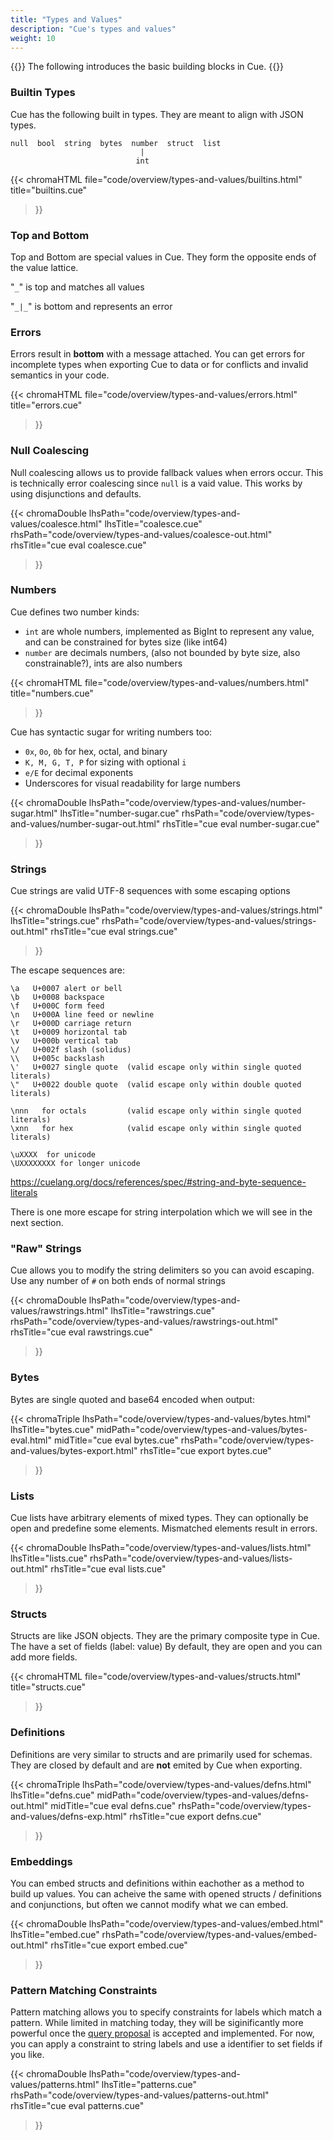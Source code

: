 ```yaml
---
title: "Types and Values"
description: "Cue's types and values"
weight: 10
---
```


{{<lead>}}
The following introduces the basic building blocks in Cue.
{{</lead>}}


### Builtin Types

Cue has the following built in types.
They are meant to align with JSON types.

```text
null  bool  string  bytes  number  struct  list
                             |
                            int
```

{{< chromaHTML
  file="code/overview/types-and-values/builtins.html" title="builtins.cue"
>}}



### Top and Bottom

Top and Bottom are special values in Cue.
They form the opposite ends of the value lattice.

"`_`" is top and matches all values

"`_|_`" is bottom and represents an error



### Errors

Errors result in __bottom__ with a message attached.
You can get errors for incomplete types when exporting Cue to data
or for conflicts and invalid semantics in your code.

{{< chromaHTML
  file="code/overview/types-and-values/errors.html" title="errors.cue"
>}}


### Null Coalescing

Null coalescing allows us to provide fallback values when errors occur.
This is technically error coalescing since `null` is a vaid value.
This works by using disjunctions and defaults.

{{< chromaDouble
  lhsPath="code/overview/types-and-values/coalesce.html" lhsTitle="coalesce.cue"
  rhsPath="code/overview/types-and-values/coalesce-out.html" rhsTitle="cue eval coalesce.cue"
>}}


### Numbers

Cue defines two number kinds:

- `int` are whole numbers, implemented as BigInt to represent any value, and can be constrained for bytes size (like int64)
- `number` are decimals numbers, (also not bounded by byte size, also constrainable?), ints are also numbers

{{< chromaHTML
  file="code/overview/types-and-values/numbers.html" title="numbers.cue"
>}}

Cue has syntactic sugar for writing numbers too:

- `0x`, `0o`, `0b` for hex, octal, and binary
- `K, M, G, T, P` for sizing with optional `i`
- `e/E` for decimal exponents
- Underscores for visual readability for large numbers

{{< chromaDouble
  lhsPath="code/overview/types-and-values/number-sugar.html" lhsTitle="number-sugar.cue"
  rhsPath="code/overview/types-and-values/number-sugar-out.html" rhsTitle="cue eval number-sugar.cue"
>}}


### Strings

Cue strings are valid UTF-8 sequences with some escaping options

{{< chromaDouble
  lhsPath="code/overview/types-and-values/strings.html" lhsTitle="strings.cue"
  rhsPath="code/overview/types-and-values/strings-out.html" rhsTitle="cue eval strings.cue"
>}}

The escape sequences are:

```text
\a   U+0007 alert or bell
\b   U+0008 backspace
\f   U+000C form feed
\n   U+000A line feed or newline
\r   U+000D carriage return
\t   U+0009 horizontal tab
\v   U+000b vertical tab
\/   U+002f slash (solidus)
\\   U+005c backslash
\'   U+0027 single quote  (valid escape only within single quoted literals)
\"   U+0022 double quote  (valid escape only within double quoted literals)

\nnn   for octals         (valid escape only within single quoted literals)
\xnn   for hex            (valid escape only within single quoted literals)

\uXXXX  for unicode
\UXXXXXXXX for longer unicode
```

https://cuelang.org/docs/references/spec/#string-and-byte-sequence-literals

There is one more escape for string interpolation which we will see in the next section.


### "Raw" Strings

Cue allows you to modify the string delimiters so you can avoid escaping.
Use any number of `#` on both ends of normal strings

{{< chromaDouble
  lhsPath="code/overview/types-and-values/rawstrings.html" lhsTitle="rawstrings.cue"
  rhsPath="code/overview/types-and-values/rawstrings-out.html" rhsTitle="cue eval rawstrings.cue"
>}}


### Bytes

Bytes are single quoted and base64 encoded when output:

{{< chromaTriple
  lhsPath="code/overview/types-and-values/bytes.html" lhsTitle="bytes.cue"
  midPath="code/overview/types-and-values/bytes-eval.html" midTitle="cue eval bytes.cue"
  rhsPath="code/overview/types-and-values/bytes-export.html" rhsTitle="cue export bytes.cue"
>}}

### Lists

Cue lists have arbitrary elements of mixed types. They can optionally be open and predefine some elements.
Mismatched elements result in errors.

{{< chromaDouble
  lhsPath="code/overview/types-and-values/lists.html" lhsTitle="lists.cue"
  rhsPath="code/overview/types-and-values/lists-out.html" rhsTitle="cue eval lists.cue"
>}}

### Structs

Structs are like JSON objects. They are the primary composite type in Cue.
The have a set of fields (label: value)
By default, they are open and you can add more fields.

{{< chromaHTML
  file="code/overview/types-and-values/structs.html" title="structs.cue"
>}}


### Definitions

Definitions are very similar to structs and are primarily used for schemas.
They are closed by default and are __not__ emited by Cue when exporting.

{{< chromaTriple
  lhsPath="code/overview/types-and-values/defns.html" lhsTitle="defns.cue"
  midPath="code/overview/types-and-values/defns-out.html" midTitle="cue eval defns.cue"
  rhsPath="code/overview/types-and-values/defns-exp.html" rhsTitle="cue export defns.cue"
>}}


### Embeddings

You can embed structs and definitions within eachother as a method to build up values.
You can acheive the same with opened structs / definitions and conjunctions, but often we cannot modify what we can embed.

{{< chromaDouble
  lhsPath="code/overview/types-and-values/embed.html" lhsTitle="embed.cue"
  rhsPath="code/overview/types-and-values/embed-out.html" rhsTitle="cue export embed.cue"
>}}


### Pattern Matching Constraints

Pattern matching allows you to specify constraints for labels which match a pattern.
While limited in matching today, they will be siginificantly more powerful once the
[query proposal](https://github.com/cuelang/cue/issues/165) is accepted and implemented.
For now, you can apply a constraint to string labels and use a identifier to set fields if you like.


{{< chromaDouble
  lhsPath="code/overview/types-and-values/patterns.html" lhsTitle="patterns.cue"
  rhsPath="code/overview/types-and-values/patterns-out.html" rhsTitle="cue eval patterns.cue"
>}}

